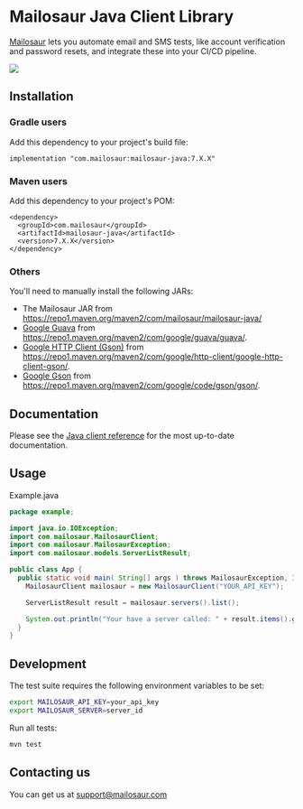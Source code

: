 # Mailosaur Java Client Library

[Mailosaur](https://mailosaur.com) lets you automate email and SMS tests, like account verification and password resets, and integrate these into your CI/CD pipeline.

[![](https://github.com/mailosaur/mailosaur-java/workflows/CI/badge.svg)](https://github.com/mailosaur/mailosaur-java/actions)

## Installation

### Gradle users

Add this dependency to your project's build file:

```
implementation "com.mailosaur:mailosaur-java:7.X.X"
```

### Maven users

Add this dependency to your project's POM:

```
<dependency>
  <groupId>com.mailosaur</groupId>
  <artifactId>mailosaur-java</artifactId>
  <version>7.X.X</version>
</dependency>
```

### Others

You'll need to manually install the following JARs:

* The Mailosaur JAR from https://repo1.maven.org/maven2/com/mailosaur/mailosaur-java/
* [Google Guava](https://github.com/google/guava) from https://repo1.maven.org/maven2/com/google/guava/guava/.
* [Google HTTP Client (Gson)](https://github.com/googleapis/google-http-java-client) from https://repo1.maven.org/maven2/com/google/http-client/google-http-client-gson/.
* [Google Gson](https://github.com/google/gson) from https://repo1.maven.org/maven2/com/google/code/gson/gson/.

## Documentation

Please see the [Java client reference](https://mailosaur.com/docs/email-testing/java/client-reference/) for the most up-to-date documentation.

## Usage

Example.java

```java
package example;

import java.io.IOException;
import com.mailosaur.MailosaurClient;
import com.mailosaur.MailosaurException;
import com.mailosaur.models.ServerListResult;

public class App {
  public static void main( String[] args ) throws MailosaurException, IOException {
    MailosaurClient mailosaur = new MailosaurClient("YOUR_API_KEY");

    ServerListResult result = mailosaur.servers().list();

    System.out.println("Your have a server called: " + result.items().get(0).name());
  }
}
```

## Development

The test suite requires the following environment variables to be set:

```sh
export MAILOSAUR_API_KEY=your_api_key
export MAILOSAUR_SERVER=server_id
```

Run all tests:

```sh
mvn test
```

## Contacting us

You can get us at [support@mailosaur.com](mailto:support@mailosaur.com)
